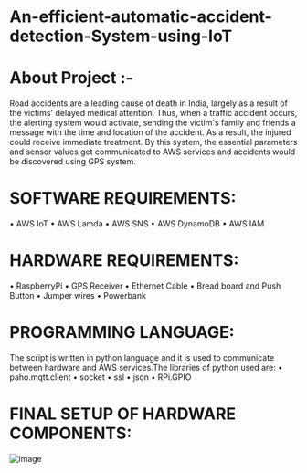 # An-efficient-automatic-accident-detection-System-using-IoT
# About Project :-
Road accidents are a leading cause of death in India, largely as a result of the 
victims' delayed medical attention. Thus, when a traffic accident occurs, the 
alerting system would activate, sending the victim's family and friends a 
message with the time and location of the accident. As a result, the injured 
could receive immediate treatment. By this system, the essential parameters and 
sensor values get communicated to AWS services and accidents would be 
discovered using GPS system.

# SOFTWARE REQUIREMENTS:
• AWS IoT
• AWS Lamda
• AWS SNS
• AWS DynamoDB
• AWS IAM
# HARDWARE REQUIREMENTS:
• RaspberryPi
• GPS Receiver
• Ethernet Cable
• Bread board and Push Button
• Jumper wires
• Powerbank

# PROGRAMMING LANGUAGE:
The script is written in python language and it is used to communicate between 
hardware and AWS services.The libraries of python used are:
• paho.mqtt.client
• socket
• ssl
• json
• RPi.GPIO

# FINAL SETUP OF HARDWARE COMPONENTS:
![image](https://user-images.githubusercontent.com/88767949/192794507-fd981bf8-0a3e-4a8a-9d59-9e1c82bab58b.png)

